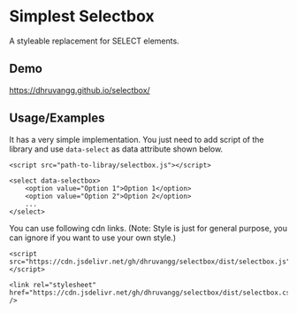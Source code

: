 # Simplest Selectbox

A styleable replacement for SELECT elements.


## Demo

https://dhruvangg.github.io/selectbox/


## Usage/Examples

It has a very simple implementation. You just need to add script of the library and use `data-select` as data attribute shown below.

```
<script src="path-to-libray/selectbox.js"></script>

<select data-selectbox>
    <option value="Option 1">Option 1</option>
    <option value="Option 2">Option 2</option>
    ...
</select>
```
You can use following cdn links. (Note: Style is just for general purpose, you can ignore if you want to use your own style.)

```
<script src="https://cdn.jsdelivr.net/gh/dhruvangg/selectbox/dist/selectbox.js"></script>
```
```
<link rel="stylesheet" href="https://cdn.jsdelivr.net/gh/dhruvangg/selectbox/dist/selectbox.css" />
```
